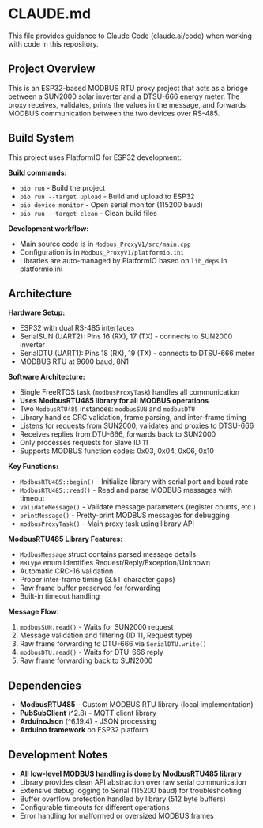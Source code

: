 # CLAUDE.md

This file provides guidance to Claude Code (claude.ai/code) when working with code in this repository.

## Project Overview

This is an ESP32-based MODBUS RTU proxy project that acts as a bridge between a SUN2000 solar inverter and a DTSU-666 energy meter. The proxy receives, validates, prints the values in the message, and forwards MODBUS communication between the two devices over RS-485.

## Build System

This project uses PlatformIO for ESP32 development:

**Build commands:**
- `pio run` - Build the project
- `pio run --target upload` - Build and upload to ESP32
- `pio device monitor` - Open serial monitor (115200 baud)
- `pio run --target clean` - Clean build files

**Development workflow:**
- Main source code is in `Modbus_ProxyV1/src/main.cpp`
- Configuration is in `Modbus_ProxyV1/platformio.ini`
- Libraries are auto-managed by PlatformIO based on `lib_deps` in platformio.ini

## Architecture

**Hardware Setup:**
- ESP32 with dual RS-485 interfaces
- SerialSUN (UART2): Pins 16 (RX), 17 (TX) - connects to SUN2000 inverter
- SerialDTU (UART1): Pins 18 (RX), 19 (TX) - connects to DTSU-666 meter
- MODBUS RTU at 9600 baud, 8N1

**Software Architecture:**
- Single FreeRTOS task (`modbusProxyTask`) handles all communication
- **Uses ModbusRTU485 library for all MODBUS operations**
- Two `ModbusRTU485` instances: `modbusSUN` and `modbusDTU`
- Library handles CRC validation, frame parsing, and inter-frame timing
- Listens for requests from SUN2000, validates and proxies to DTSU-666
- Receives replies from DTU-666, forwards back to SUN2000
- Only processes requests for Slave ID 11
- Supports MODBUS function codes: 0x03, 0x04, 0x06, 0x10

**Key Functions:**
- `ModbusRTU485::begin()` - Initialize library with serial port and baud rate
- `ModbusRTU485::read()` - Read and parse MODBUS messages with timeout
- `validateMessage()` - Validate message parameters (register counts, etc.)
- `printMessage()` - Pretty-print MODBUS messages for debugging
- `modbusProxyTask()` - Main proxy task using library API

**ModbusRTU485 Library Features:**
- `ModbusMessage` struct contains parsed message details
- `MBType` enum identifies Request/Reply/Exception/Unknown
- Automatic CRC-16 validation
- Proper inter-frame timing (3.5T character gaps)
- Raw frame buffer preserved for forwarding
- Built-in timeout handling

**Message Flow:**
1. `modbusSUN.read()` - Waits for SUN2000 request
2. Message validation and filtering (ID 11, Request type)
3. Raw frame forwarding to DTU-666 via `SerialDTU.write()`
4. `modbusDTU.read()` - Waits for DTU-666 reply
5. Raw frame forwarding back to SUN2000

## Dependencies

- **ModbusRTU485** - Custom MODBUS RTU library (local implementation)
- **PubSubClient** (^2.8) - MQTT client library
- **ArduinoJson** (^6.19.4) - JSON processing
- **Arduino framework** on ESP32 platform

## Development Notes

- **All low-level MODBUS handling is done by ModbusRTU485 library**
- Library provides clean API abstraction over raw serial communication
- Extensive debug logging to Serial (115200 baud) for troubleshooting
- Buffer overflow protection handled by library (512 byte buffers)
- Configurable timeouts for different operations
- Error handling for malformed or oversized MODBUS frames